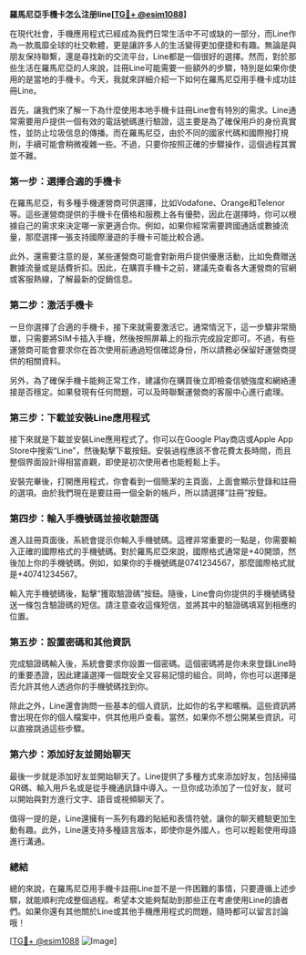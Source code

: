 **羅馬尼亞手機卡怎么注册line[[TG💪+ @esim1088](https://t.me/s/esim1088)]**

在現代社會，手機應用程式已經成為我們日常生活中不可或缺的一部分，而Line作為一款風靡全球的社交軟體，更是讓許多人的生活變得更加便捷和有趣。無論是與朋友保持聯繫，還是尋找新的交流平台，Line都是一個很好的選擇。然而，對於那些生活在羅馬尼亞的人來說，註冊Line可能需要一些額外的步驟，特別是如果你使用的是當地的手機卡。今天，我就來詳細介紹一下如何在羅馬尼亞用手機卡成功註冊Line。

首先，讓我們來了解一下為什麼使用本地手機卡註冊Line會有特別的需求。Line通常需要用戶提供一個有效的電話號碼進行驗證，這主要是為了確保用戶的身份真實性，並防止垃圾信息的傳播。而在羅馬尼亞，由於不同的國家代碼和國際撥打規則，手續可能會稍微複雜一些。不過，只要你按照正確的步驟操作，這個過程其實並不難。

### 第一步：選擇合適的手機卡

在羅馬尼亞，有多種手機運營商可供選擇，比如Vodafone、Orange和Telenor等。這些運營商提供的手機卡在價格和服務上各有優勢，因此在選擇時，你可以根據自己的需求來決定哪一家更適合你。例如，如果你經常需要跨國通話或數據流量，那麼選擇一張支持國際漫遊的手機卡可能比較合適。

此外，還需要注意的是，某些運營商可能會對新用戶提供優惠活動，比如免費贈送數據流量或是話費折扣。因此，在購買手機卡之前，建議先查看各大運營商的官網或客服熱線，了解最新的促銷信息。

### 第二步：激活手機卡

一旦你選擇了合適的手機卡，接下來就需要激活它。通常情況下，這一步驟非常簡單，只需要將SIM卡插入手機，然後按照屏幕上的指示完成設定即可。不過，有些運營商可能會要求你在首次使用前通過短信確認身份，所以請務必保留好運營商提供的相關資料。

另外，為了確保手機卡能夠正常工作，建議你在購買後立即檢查信號強度和網絡連接是否穩定。如果發現有任何問題，可以及時聯繫運營商的客服中心進行處理。

### 第三步：下載並安裝Line應用程式

接下來就是下載並安裝Line應用程式了。你可以在Google Play商店或Apple App Store中搜索“Line”，然後點擊下載按鈕。安裝過程應該不會花費太長時間，而且整個界面設計得相當直觀，即使是初次使用者也能輕鬆上手。

安裝完畢後，打開應用程式，你會看到一個簡潔的主頁面，上面會顯示登錄和註冊的選項。由於我們現在是要註冊一個全新的帳戶，所以請選擇“註冊”按鈕。

### 第四步：輸入手機號碼並接收驗證碼

進入註冊頁面後，系統會提示你輸入手機號碼。這裡非常重要的一點是，你需要輸入正確的國際格式的手機號碼。對於羅馬尼亞來說，國際格式通常是+40開頭，然後加上你的手機號碼。例如，如果你的手機號碼是0741234567，那麼國際格式就是+40741234567。

輸入完手機號碼後，點擊“獲取驗證碼”按鈕。隨後，Line會向你提供的手機號碼發送一條包含驗證碼的短信。請注意查收這條短信，並將其中的驗證碼填寫到相應的位置。

### 第五步：設置密碼和其他資訊

完成驗證碼輸入後，系統會要求你設置一個密碼。這個密碼將是你未來登錄Line時的重要憑證，因此建議選擇一個既安全又容易記憶的組合。同時，你也可以選擇是否允許其他人透過你的手機號碼找到你。

除此之外，Line還會詢問一些基本的個人資訊，比如你的名字和暱稱。這些資訊將會出現在你的個人檔案中，供其他用戶查看。當然，如果你不想公開某些資訊，可以直接跳過這些步驟。

### 第六步：添加好友並開始聊天

最後一步就是添加好友並開始聊天了。Line提供了多種方式來添加好友，包括掃描QR碼、輸入用戶名或是從手機通訊錄中導入。一旦你成功添加了一位好友，就可以開始與對方進行文字、語音或視頻聊天了。

值得一提的是，Line還擁有一系列有趣的貼紙和表情符號，讓你的聊天體驗更加生動有趣。此外，Line還支持多種語言版本，即使你是外國人，也可以輕鬆使用母語進行溝通。

### 總結

總的來說，在羅馬尼亞用手機卡註冊Line並不是一件困難的事情，只要遵循上述步驟，就能順利完成整個過程。希望本文能夠幫助到那些正在考慮使用Line的讀者們。如果你還有其他關於Line或其他手機應用程式的問題，隨時都可以留言討論哦！

[[TG💪+ @esim1088](https://t.me/s/esim1088) ![Image](https://i.postimg.cc/4NQfJmqS/Snipaste-2025-05-13-00-14-12.png)]